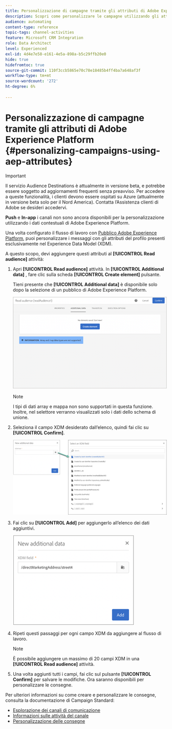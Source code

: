 ```yaml
---
title: Personalizzazione di campagne tramite gli attributi di Adobe Experience Platform
description: Scopri come personalizzare le campagne utilizzando gli attributi di Adobe Experience Platform.
audience: automating
content-type: reference
topic-tags: channel-activities
feature: Microsoft CRM Integration
role: Data Architect
level: Experienced
exl-id: 4d4e7e58-e161-4e5a-898a-b5c29ffb20e0
hide: true
hidefromtoc: true
source-git-commit: 110f3ccb5865e70c78e18485b4ff4ba7a648af3f
workflow-type: tm+mt
source-wordcount: '272'
ht-degree: 6%

---
```


# Personalizzazione di campagne tramite gli attributi di Adobe Experience Platform {#personalizing-campaigns-using-aep-attributes}

>[!IMPORTANT]
>
>Il servizio Audience Destinations è attualmente in versione beta, e potrebbe essere soggetto ad aggiornamenti frequenti senza preavviso. Per accedere a queste funzionalità, i clienti devono essere ospitati su Azure (attualmente in versione beta solo per il Nord America). Contatta l’Assistenza clienti di Adobe se desideri accedervi.
>
>**Push** e **In-app** i canali non sono ancora disponibili per la personalizzazione utilizzando i dati contestuali di Adobe Experience Platform.

Una volta configurato il flusso di lavoro con [Pubblico Adobe Experience Platform](../../integrating/using/aep-about-audience-destinations-service.md), puoi personalizzare i messaggi con gli attributi del profilo presenti esclusivamente nel Experience Data Model (XDM).

A questo scopo, devi aggiungere questi attributi al **[!UICONTROL Read audience]** attività:

1. Apri **[!UICONTROL Read audience]** attività. In **[!UICONTROL Additional data]** , fare clic sulla scheda **[!UICONTROL Create element]** pulsante.

   Tieni presente che **[!UICONTROL Additional data]** è disponibile solo dopo la selezione di un pubblico di Adobe Experience Platform.

   ![](assets/aep_wkf_readaudience_attributes.png)

   >[!NOTE]
   >
   >I tipi di dati array e mappa non sono supportati in questa funzione. Inoltre, nel selettore verranno visualizzati solo i dati dello schema di unione.

1. Seleziona il campo XDM desiderato dall’elenco, quindi fai clic su **[!UICONTROL Confirm]**.

   ![](assets/aep_wkf_readaudience_perso1.png)

1. Fai clic su **[!UICONTROL Add]** per aggiungerlo all’elenco dei dati aggiuntivi.

   ![](assets/aep_wkf_readaudience_perso3.png)

1. Ripeti questi passaggi per ogni campo XDM da aggiungere al flusso di lavoro.

   >[!NOTE]
   >
   >È possibile aggiungere un massimo di 20 campi XDM in una **[!UICONTROL Read audience]** attività.

1. Una volta aggiunti tutti i campi, fai clic sul pulsante **[!UICONTROL Confirm]** per salvare le modifiche. Ora saranno disponibili per personalizzare le consegne.

Per ulteriori informazioni su come creare e personalizzare le consegne, consulta la documentazione di Campaign Standard:

* [Esplorazione dei canali di comunicazione](../../channels/using/get-started-communication-channels.md)
* [Informazioni sulle attività del canale](../../automating/using/about-channel-activities.md)
* [Personalizzazione delle consegne](../../designing/using/personalization.md)
